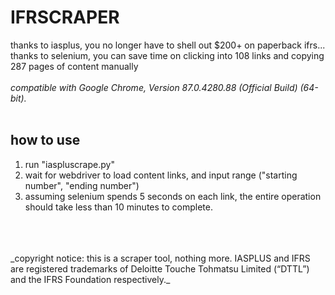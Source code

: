 # IFRSCRAPER
thanks to iasplus, you no longer have to shell out $200+ on paperback ifrs... thanks to selenium, you can save time on clicking into 108 links and copying 287 pages of content manually
<br/>
<br/>
*compatible with Google Chrome, Version 87.0.4280.88 (Official Build) (64-bit).*
<br/>
<br/>
## how to use
1. run "iaspluscrape.py"
2. wait for webdriver to load content links, and input range ("starting number", "ending number")
3. assuming selenium spends 5 seconds on each link, the entire operation should take less than 10 minutes to complete.
<br/>
<br/>
<br/>
_copyright notice: this is a scraper tool, nothing more. IASPLUS and IFRS are registered trademarks of Deloitte Touche Tohmatsu Limited (“DTTL”) and the IFRS Foundation respectively._
